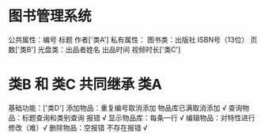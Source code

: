 # 图书管理系统
  公共属性：编号 标题 作者['类A']
  私有属性：
    图书类：出版社 ISBN号（13位） 页数['类B']
    光盘类：出品者姓名 出品时间 视频时长['类C']
# 类B 和 类C 共同继承 类A
  基础功能：['类D']
    添加物品：重复编号取消添加 物品库已满取消添加 √
    查询物品：标题查询和类别查询 报错 √
    显示物品库：每条一行 √
    编辑物品：对特性进行修改（难）√
    删除物品：空报错 不存在报错 √